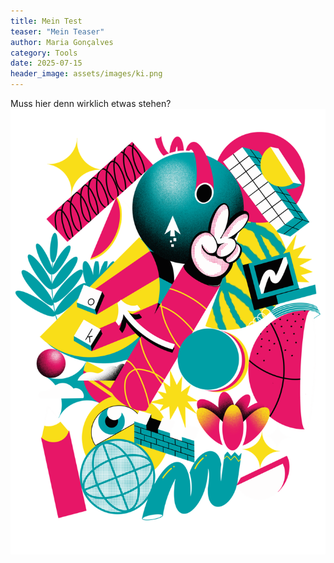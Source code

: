 ```yaml
---
title: Mein Test
teaser: "Mein Teaser"
author: Maria Gonçalves
category: Tools
date: 2025-07-15
header_image: assets/images/ki.png
---
```

Muss hier denn wirklich etwas stehen?
![](assets/images/graffiti.png)